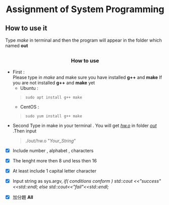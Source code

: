 # <h1 style ="text-align: center">Assignment of System Programming</h1>
## How to use it 
Type *make* in terminal and then the program will appear in the folder which named **out** 

## <h3 style="text-align:center">How to use </h3>

* First :<br>
    Please type in *make* and make sure you have installed **g++** and **make** 
    If you are not installed **g++** and **make** yet 
    * Ubuntu : 
    >``` sudo apt install g++ make ``` 
    * CentOS :
    >```sudo yum install g++ make ```
* Second
    Type in make in your terminal . You will get *<u>hw.o</u>* in folder *<u>out</u>* .Then input 
    >./out/hw.o "*<i>Your_String</i>*"

- [x] Include number , alphabet , characters
- [x] The lenght more then 8 und less then 16
- [x] At least include 1  capital letter character
- [x] Input string as sys.argv,
*if( conditions conform )*
*std::cout <<"success"<<std::endl;*
*else*
*std::cout<<"fail"<<std::endl;*
- [x] 加分題 **All**

